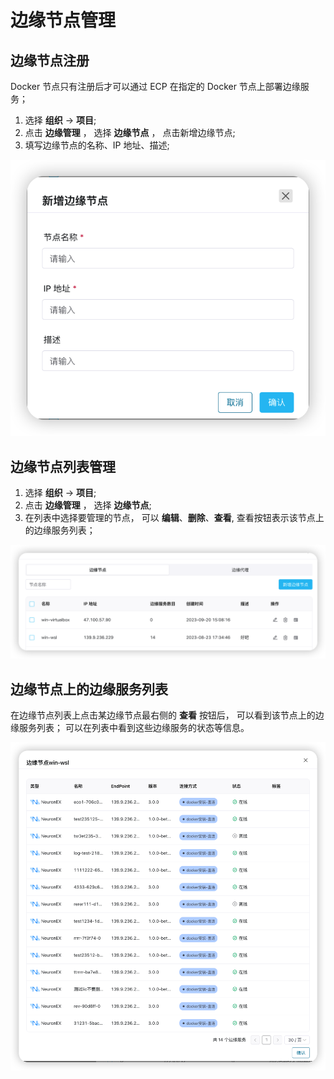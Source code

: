 # 边缘节点管理

## 边缘节点注册
Docker 节点只有注册后才可以通过 ECP 在指定的 Docker 节点上部署边缘服务；

1. 选择 **组织** -> **项目**;
2. 点击 **边缘管理** ， 选择 **边缘节点** ， 点击新增边缘节点;
3. 填写边缘节点的名称、IP 地址、描述;

![docker_node_registry](./_assets/docker_node_registry.png)


## 边缘节点列表管理
1. 选择 **组织** -> **项目**;
2. 点击 **边缘管理** ， 选择 **边缘节点**; 
3. 在列表中选择要管理的节点， 可以 **编辑**、**删除**、**查看**, 查看按钮表示该节点上的边缘服务列表；

![docker_node_list](./_assets/docker_node_list.png)


## 边缘节点上的边缘服务列表
在边缘节点列表上点击某边缘节点最右侧的 **查看** 按钮后， 可以看到该节点上的边缘服务列表；
可以在列表中看到这些边缘服务的状态等信息。

![docker_node_service_list](./_assets/docker_node_edge_service_list.png)




















